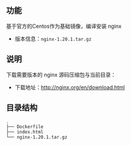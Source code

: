 ## 功能
基于官方的Centos作为基础镜像，编译安装 nginx
- 版本信息：`nginx-1.20.1.tar.gz`
## 说明
下载需要版本的 nginx 源码压缩包与当前目录：
- 下载地址：<http://nginx.org/en/download.html>
## 目录结构
```SHELL
.
├── Dockerfile
├── index.html
└── nginx-1.20.1.tar.gz
```